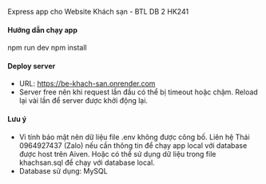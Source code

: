 Express app cho Website Khách sạn - BTL DB 2 HK241
#### Hướng dẫn chạy app
npm run dev
npm install
#### Deploy server
* URL: https://be-khach-san.onrender.com
* Server free nên khi request lần đầu có thể bị timeout hoặc chậm. Reload lại vài lần để server được khởi động lại.
#### Lưu ý
* Vì tính bảo mật nên dữ liệu file .env không được công bố. Liên hệ Thái 0964927437 (Zalo) nếu cần thông tin để chạy app local với database được host trên Aiven. Hoặc có thể sử dụng dữ liệu trong file khachsan.sql để chạy với database local.
* Database sử dụng: MySQL

